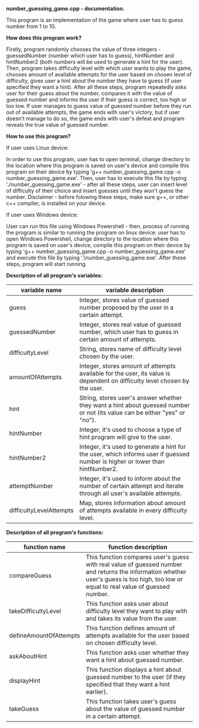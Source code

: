 **number_guessing_game.cpp - documentation.**

This program is an implementation of the game where user has to guess number from 1 to 10.

**How does this program work?**

Firstly, program randomly chooses the value of three integers - guessedNumber (number which user has to guess), hintNumber and hintNumber2 (both numbers will be used to generate a hint for the user). Then, program takes difficulty level with which user wants to play the game, chooses amount of available attempts for the user based on chosen level of difficulty, gives user a hint about the number they have to guess (if user specified they want a hint). After all these steps, program repeatedly asks user for their guess about the number, compares it with the value of guessed number and informs the user if their guess is correct, too high or too low. If user manages to guess value of guessed number before they run out of available attempts, the game ends with user's victory, but if user doesn't manage to do so, the game ends with user's defeat and program reveals the true value of guessed number.

**How to use this program?**

If user uses Linux device:

In order to use this program, user has to open terminal, change directory to the location where this program is saved on user's device and compile this program on their device by typing 'g++ number_guessing_game.cpp -o number_guessing_game.exe'. Then, user has to execute this file by typing './number_guessing_game.exe' - after all these steps, user can insert level of difficulty of their choice and insert guesses until they won't guess the number. Disclaimer - before folowing these steps, make sure g++, or other c++ compiler, is installed on your device. 

If user uses Windows device:

User can run this file using Windows Powershell - then, process of running the program is similar to running the program on linux device: user has to open Windows Powershell, change directory to the location where this program is saved on user's device, compile this program on their device by typing 'g++ number_guessing_game.cpp -o number_guessing_game.exe' and execute this file by typing '.\number_guessing_game.exe'. After these steps, program will start running.

**Description of all program's variables:**

| variable name | variable description |
| ------------- | -------------------- |
| guess | Integer, stores value of guessed number proposed by the user in a certain attempt. |
| guessedNumber | Integer, stores real value of guessed number, which user has to guess in certain amount of attempts. |
| difficultyLevel | String, stores name of difficulty level chosen by the user. |
| amountOfAttempts | Integer, stores amount of attempts available for the user, its value is dependent on difficulty level chosen by the user. |
| hint | String, stores user's answer whether they want a hint about guessed number or not (its value can be either "yes" or "no"). |
| hintNumber | Integer, it's used to choose a type of hint program will give to the user. |
| hintNumber2 | Integer, it's used to generate a hint for the user, which informs user if guessed number is higher or lower than hintNumber2. |
| attemptNumber | Integer, it's used to inform about the number of certain attempt and iterate through all user's available attempts. |
| difficultyLevelAttempts | Map, stores information about amount of attempts available in every difficulty level. |

**Description of all program's functions:**

| function name | function description |
| ------------- | -------------------- |
| compareGuess | This function compares user's guess with real value of guessed number and returns the information whether user's guess is too high, too low or equal to real value of guessed number. |
| takeDifficultyLevel | This function asks user about difficulty level they want to play with and takes its value from the user. |
| defineAmountOfAttempts | This function defines amount of attempts available for the user based on chosen difficulty level. |
| askAboutHint | This function asks user whether they want a hint about guessed number. |
| displayHint | This function displays a hint about guessed number to the user (if they specified that they want a hint earlier). |
| takeGuess | This function takes user's guess about the value of guessed number in a certain attempt. |